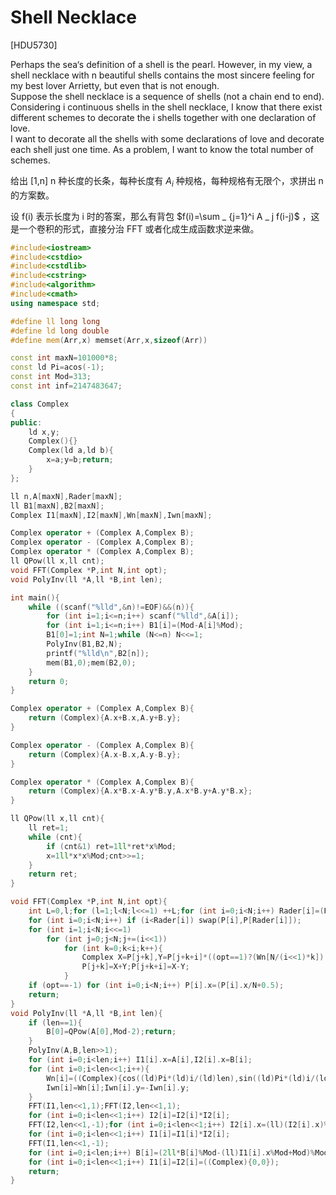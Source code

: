 # Shell Necklace
[HDU5730]

Perhaps the sea‘s definition of a shell is the pearl. However, in my view, a shell necklace with n beautiful shells contains the most sincere feeling for my best lover Arrietty, but even that is not enough.  
Suppose the shell necklace is a sequence of shells (not a chain end to end). Considering i continuous shells in the shell necklace, I know that there exist different schemes to decorate the i shells together with one declaration of love.  
I want to decorate all the shells with some declarations of love and decorate each shell just one time. As a problem, I want to know the total number of schemes. 

给出 [1,n]  n 种长度的长条，每种长度有 $A_i$ 种规格，每种规格有无限个，求拼出 n 的方案数。

设 f(i) 表示长度为 i 时的答案，那么有背包 $f(i)=\sum _ {j=1}^i A _ j f(i-j)$ ，这是一个卷积的形式，直接分治 FFT 或者化成生成函数求逆来做。

```cpp
#include<iostream>
#include<cstdio>
#include<cstdlib>
#include<cstring>
#include<algorithm>
#include<cmath>
using namespace std;

#define ll long long
#define ld long double
#define mem(Arr,x) memset(Arr,x,sizeof(Arr))

const int maxN=101000*8;
const ld Pi=acos(-1);
const int Mod=313;
const int inf=2147483647;

class Complex
{
public:
	ld x,y;
	Complex(){}
	Complex(ld a,ld b){
		x=a;y=b;return;
	}
};

ll n,A[maxN],Rader[maxN];
ll B1[maxN],B2[maxN];
Complex I1[maxN],I2[maxN],Wn[maxN],Iwn[maxN];

Complex operator + (Complex A,Complex B);
Complex operator - (Complex A,Complex B);
Complex operator * (Complex A,Complex B);
ll QPow(ll x,ll cnt);
void FFT(Complex *P,int N,int opt);
void PolyInv(ll *A,ll *B,int len);

int main(){
	while ((scanf("%lld",&n)!=EOF)&&(n)){
		for (int i=1;i<=n;i++) scanf("%lld",&A[i]);
		for (int i=1;i<=n;i++) B1[i]=(Mod-A[i]%Mod);
		B1[0]=1;int N=1;while (N<=n) N<<=1;
		PolyInv(B1,B2,N);
		printf("%lld\n",B2[n]);
		mem(B1,0);mem(B2,0);
	}
	return 0;
}

Complex operator + (Complex A,Complex B){
	return (Complex){A.x+B.x,A.y+B.y};
}

Complex operator - (Complex A,Complex B){
	return (Complex){A.x-B.x,A.y-B.y};
}

Complex operator * (Complex A,Complex B){
	return (Complex){A.x*B.x-A.y*B.y,A.x*B.y+A.y*B.x};
}

ll QPow(ll x,ll cnt){
	ll ret=1;
	while (cnt){
		if (cnt&1) ret=1ll*ret*x%Mod;
		x=1ll*x*x%Mod;cnt>>=1;
	}
	return ret;
}

void FFT(Complex *P,int N,int opt){
	int L=0,l;for (l=1;l<N;l<<=1) ++L;for (int i=0;i<N;i++) Rader[i]=(Rader[i>>1]>>1)|((i&1)<<(L-1));
	for (int i=0;i<N;i++) if (i<Rader[i]) swap(P[i],P[Rader[i]]);
	for (int i=1;i<N;i<<=1)
		for (int j=0;j<N;j+=(i<<1))
			for (int k=0;k<i;k++){
				Complex X=P[j+k],Y=P[j+k+i]*((opt==1)?(Wn[N/(i<<1)*k]):(Iwn[N/(i<<1)*k]));
				P[j+k]=X+Y;P[j+k+i]=X-Y;
			}
	if (opt==-1) for (int i=0;i<N;i++) P[i].x=(P[i].x/N+0.5);
	return;
}
void PolyInv(ll *A,ll *B,int len){
	if (len==1){
		B[0]=QPow(A[0],Mod-2);return;
	}
	PolyInv(A,B,len>>1);
	for (int i=0;i<len;i++) I1[i].x=A[i],I2[i].x=B[i];
	for (int i=0;i<len<<1;i++){
		Wn[i]=((Complex){cos((ld)Pi*(ld)i/(ld)len),sin((ld)Pi*(ld)i/(ld)len)});
		Iwn[i]=Wn[i];Iwn[i].y=-Iwn[i].y;
	}
	FFT(I1,len<<1,1);FFT(I2,len<<1,1);
	for (int i=0;i<len<<1;i++) I2[i]=I2[i]*I2[i];
	FFT(I2,len<<1,-1);for (int i=0;i<len<<1;i++) I2[i].x=(ll)(I2[i].x)%Mod;FFT(I2,len<<1,1);
	for (int i=0;i<len<<1;i++) I1[i]=I1[i]*I2[i];
	FFT(I1,len<<1,-1);
	for (int i=0;i<len;i++) B[i]=(2ll*B[i]%Mod-(ll)I1[i].x%Mod+Mod)%Mod;
	for (int i=0;i<len<<1;i++) I1[i]=I2[i]=((Complex){0,0});
	return;
}
```